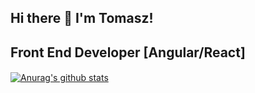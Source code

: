 ## Hi there 👋 I'm Tomasz!

## Front End Developer [Angular/React]

####
[![Anurag's github stats](https://github-readme-stats.vercel.app/api?username=TSypko&show_icons=true&theme=graywhite)](https://github.com/anuraghazra/github-readme-stats)
